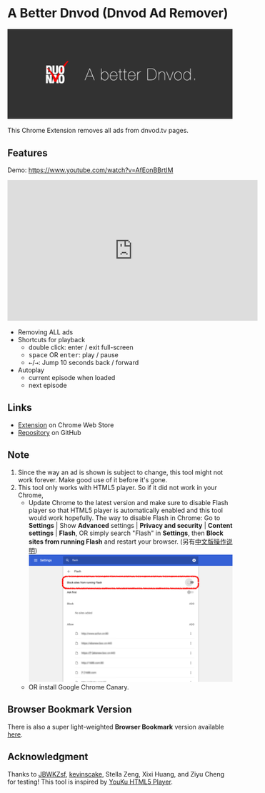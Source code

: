 # A Better Dnvod (Dnvod Ad Remover)

![](assets/promo.jpg)

This Chrome Extension removes all ads from dnvod.tv pages. 

## Features

Demo: https://www.youtube.com/watch?v=AfEonBBrtIM

<iframe width="560" height="315" src="https://www.youtube.com/embed/xmspuJlGAfk?rel=0" frameborder="0" allowfullscreen></iframe>

- Removing ALL ads
- Shortcuts for playback
	- double click: enter / exit full-screen
	- <kbd>space</kbd> OR <kbd>enter</kbd>: play / pause
	- <kbd>←</kbd>/<kbd>→</kbd>: Jump 10 seconds back / forward
- Autoplay 
	- current episode when loaded
	- next episode

## Links

- [Extension](https://chrome.google.com/webstore/detail/dnvod-ad-remover/iogpccakojnbjlglnkbmkgafekcokcjk?hl=en-US) on Chrome Web Store
- [Repository](https://github.com/AugustusZ/Dnvod-Ad-Remover) on GitHub

<a name="Note"></a>

## Note

1. Since the way an ad is shown is subject to change, this tool might not work forever. Make good use of it before it's gone.
2. This tool only works with HTML5 player. So if it did not work in your Chrome,
	- Update Chrome to the latest version and make sure to disable Flash player so that HTML5 player is automatically enabled and this tool would work hopefully. The way to disable Flash in Chrome: Go to **Settings** | Show **Advanced** settings | **Privacy and security** | **Content settings** | **Flash**, OR simply search "Flash" in **Settings**, then **Block sites from running Flash** and restart your browser. (另有[中文版操作说明](https://augustusz.github.io/Dnvod-Ad-Remover/block-flash.html))
		![](assets/block-flash.png)
	- OR install Google Chrome Canary.

## Browser Bookmark Version

There is also a super light-weighted **Browser Bookmark** version available [here](browser-bookmark.html).

## Acknowledgment

Thanks to [JBWKZsf](https://github.com/JBWKZsf), [kevinscake](https://github.com/kevinscake), Stella Zeng, Xixi Huang, and Ziyu Cheng for testing! 
This tool is inspired by [YouKu HTML5 Player](http://zythum.free.bg/youkuhtml5playerbookmark/). 
